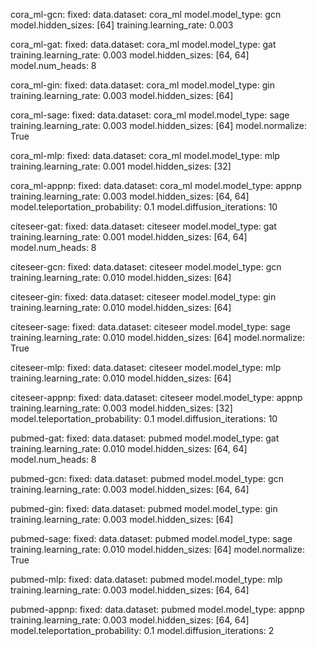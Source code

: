 cora_ml-gcn:
  fixed:
    data.dataset: cora_ml
    model.model_type: gcn
    model.hidden_sizes: [64]
    training.learning_rate: 0.003

cora_ml-gat:
  fixed:
    data.dataset: cora_ml
    model.model_type: gat
    training.learning_rate: 0.003
    model.hidden_sizes: [64, 64]
    model.num_heads: 8


cora_ml-gin:
  fixed:
    data.dataset: cora_ml
    model.model_type: gin
    training.learning_rate: 0.003
    model.hidden_sizes: [64]


cora_ml-sage:
  fixed:
    data.dataset: cora_ml
    model.model_type: sage
    training.learning_rate: 0.003
    model.hidden_sizes: [64]
    model.normalize: True


cora_ml-mlp:
  fixed:
    data.dataset: cora_ml
    model.model_type: mlp
    training.learning_rate: 0.001
    model.hidden_sizes: [32]


cora_ml-appnp:
  fixed:
    data.dataset: cora_ml
    model.model_type: appnp
    training.learning_rate: 0.003
    model.hidden_sizes: [64, 64]
    model.teleportation_probability: 0.1
    model.diffusion_iterations: 10


citeseer-gat:
  fixed:
    data.dataset: citeseer
    model.model_type: gat
    training.learning_rate: 0.001
    model.hidden_sizes: [64, 64]
    model.num_heads: 8


citeseer-gcn:
  fixed:
    data.dataset: citeseer
    model.model_type: gcn
    training.learning_rate: 0.010
    model.hidden_sizes: [64]


citeseer-gin:
  fixed:
    data.dataset: citeseer
    model.model_type: gin
    training.learning_rate: 0.010
    model.hidden_sizes: [64]


citeseer-sage:
  fixed:
    data.dataset: citeseer
    model.model_type: sage
    training.learning_rate: 0.010
    model.hidden_sizes: [64]
    model.normalize: True


citeseer-mlp:
  fixed:
    data.dataset: citeseer
    model.model_type: mlp
    training.learning_rate: 0.010
    model.hidden_sizes: [64]


citeseer-appnp:
  fixed:
    data.dataset: citeseer
    model.model_type: appnp
    training.learning_rate: 0.003
    model.hidden_sizes: [32]
    model.teleportation_probability: 0.1
    model.diffusion_iterations: 10


pubmed-gat:
  fixed:
    data.dataset: pubmed
    model.model_type: gat
    training.learning_rate: 0.010
    model.hidden_sizes: [64, 64]
    model.num_heads: 8


pubmed-gcn:
  fixed:
    data.dataset: pubmed
    model.model_type: gcn
    training.learning_rate: 0.003
    model.hidden_sizes: [64, 64]


pubmed-gin:
  fixed:
    data.dataset: pubmed
    model.model_type: gin
    training.learning_rate: 0.003
    model.hidden_sizes: [64]


pubmed-sage:
  fixed:
    data.dataset: pubmed
    model.model_type: sage
    training.learning_rate: 0.010
    model.hidden_sizes: [64]
    model.normalize: True


pubmed-mlp:
  fixed:
    data.dataset: pubmed
    model.model_type: mlp
    training.learning_rate: 0.003
    model.hidden_sizes: [64, 64]


pubmed-appnp:
  fixed:
    data.dataset: pubmed
    model.model_type: appnp
    training.learning_rate: 0.003
    model.hidden_sizes: [64, 64]
    model.teleportation_probability: 0.1
    model.diffusion_iterations: 2
